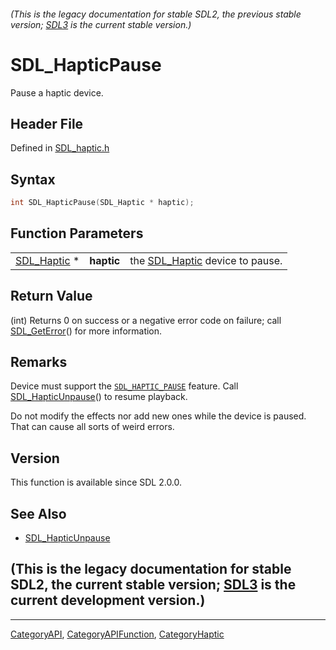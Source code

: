 ###### (This is the legacy documentation for stable SDL2, the previous stable version; [SDL3](https://wiki.libsdl.org/SDL3/) is the current stable version.)
# SDL_HapticPause

Pause a haptic device.

## Header File

Defined in [SDL_haptic.h](https://github.com/libsdl-org/SDL/blob/SDL2/include/SDL_haptic.h)

## Syntax

```c
int SDL_HapticPause(SDL_Haptic * haptic);
```

## Function Parameters

|                            |            |                                               |
| -------------------------- | ---------- | --------------------------------------------- |
| [SDL_Haptic](SDL_Haptic) * | **haptic** | the [SDL_Haptic](SDL_Haptic) device to pause. |

## Return Value

(int) Returns 0 on success or a negative error code on failure; call
[SDL_GetError](SDL_GetError)() for more information.

## Remarks

Device must support the [`SDL_HAPTIC_PAUSE`](SDL_HAPTIC_PAUSE) feature.
Call [SDL_HapticUnpause](SDL_HapticUnpause)() to resume playback.

Do not modify the effects nor add new ones while the device is paused. That
can cause all sorts of weird errors.

## Version

This function is available since SDL 2.0.0.

## See Also

- [SDL_HapticUnpause](SDL_HapticUnpause)


## (This is the legacy documentation for stable SDL2, the current stable version; [SDL3](https://wiki.libsdl.org/SDL3/) is the current development version.)



----
[CategoryAPI](CategoryAPI), [CategoryAPIFunction](CategoryAPIFunction), [CategoryHaptic](CategoryHaptic)

